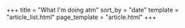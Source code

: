 +++
title = "What I'm doing atm"
sort_by = "date"
template = "article_list.html"
page_template = "article.html"
+++
